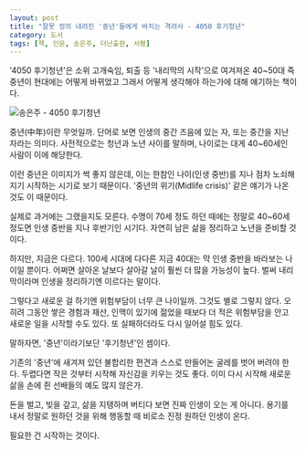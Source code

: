 ```yaml
---
layout: post
title: "잘못 정의 내려진 '중년'들에게 바치는 격려사 - 4050 후기청년"
category: 도서
tags: [책, 인문, 송은주, 더난출판, 서평]
---
```


'4050 후기청년'은 소위 고개숙임, 퇴출 등 '내리막의 시작'으로 여겨져온 40~50대 즉 중년이 현대에는 어떻게 바뀌었고 그래서 어떻게 생각해야 하는가에 대해 얘기하는 책이다.

![송은주 - 4050 후기청년](https://lh3.googleusercontent.com/-Z7bDAqKIDzs/WJHtPXbZXuI/AAAAAAAASxg/1yIXdRB66SsW-rW4xr0eRI6DiBuJUx_9ACE0/w320/4050-the-second-half-of-youth-2017-book.jpg "기존 중년의 정의는 더 이상 맞지 않다. 그렇다면 후기청년이라 하는것은 어떤가.")

중년(中年)이란 무엇일까.
단어로 보면 인생의 중간 즈음에 있는 자, 또는 중간을 지난 자라는 의미다.
사전적으로는 청년과 노년 사이를 말하며,
나이로는 대게 40~60세인 사람이 이에 해당한다.

이런 중년은 이미지가 썩 좋지 않은데,
이는 한참인 나이(인생 중반)를 지나 점차 노쇠해지기 시작하는 시기로 보기 때문이다.
'중년의 위기(Midlife crisis)' 같은 얘기가 나온 것도 이 때문이다.

실제로 과거에는 그랬을지도 모른다.
수명이 70세 정도 하던 때에는 정말로 40~60세 정도면 인생 중반을 지나 후반기인 시기다.
자연히 남은 삶을 정리하고 노년을 준비할 것이다.

하지만, 지금은 다르다.
100세 시대에 다다른 지금 40대는 막 인생 중반을 바라보는 나이일 뿐이다.
어쩌면 살아온 날보다 살아갈 날이 훨씬 더 많을 가능성이 높다.
벌써 내리막이라며 인생을 정리하기엔 이르다는 말이다.

그렇다고 새로운 걸 하기엔 위험부담이 너무 큰 나이일까.
그것도 별로 그렇지 않다.
오히려 그동안 쌓은 경험과 재산, 인맥이 있기에 젊었을 때보다 더 적은 위험부담을 안고 새로운 일을 시작할 수도 있다.
또 실패하더라도 다시 일어설 힘도 있다.

말하자면, '중년'이라기보단 '후기청년'인 셈이다.

기존의 '중년'에 새겨져 있던 불합리한 편견과 스스로 만들어논 굴레를 벗어 버려야 한다.
두렵다면 작은 것부터 시작해 자신감을 키우는 것도 좋다.
이미 다시 시작해 새로운 삶을 손에 쥔 선배들의 예도 많지 않은가.

돈을 벌고, 빚을 갚고, 삶을 지탱하며 버티다 보면 진짜 인생이 오는 게 아니다.
용기를 내서 정말로 원하던 것을 위해 행동할 때 비로소 진정 원하던 인생이 온다.

필요한 건 시작하는 것이다.
